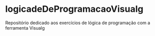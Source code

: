 # logicadeDeProgramacaoVisualg
Repositório dedicado aos exercícios de lógica de programação com a ferramenta Visualg
